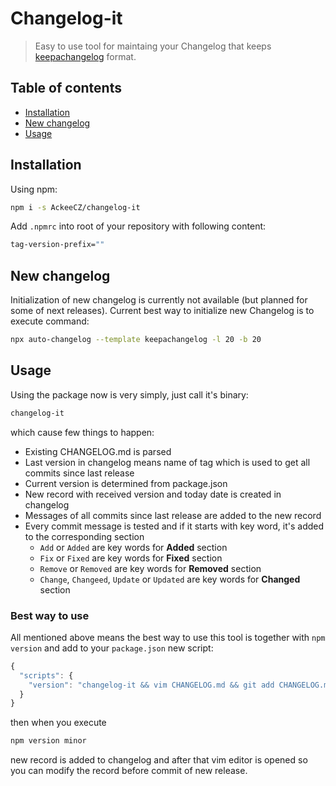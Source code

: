 # Changelog-it

> Easy to use tool for maintaing your Changelog that keeps [keepachangelog](https://keepachangelog.com) format.

## Table of contents
  * [Installation](#init)
  * [New changelog](#new-changelog)
  * [Usage](#usage)

## Installation

Using npm:

```bash
npm i -s AckeeCZ/changelog-it
```

Add `.npmrc` into root of your repository with following content:

```bash
tag-version-prefix=""
```

## New changelog

Initialization of new changelog is currently not available (but planned for some of next releases). Current best way to initialize new Changelog is to execute command:

```bash
npx auto-changelog --template keepachangelog -l 20 -b 20
```

## Usage

Using the package now is very simply, just call it's binary:

```bash
changelog-it
```

which cause few things to happen:

* Existing CHANGELOG.md is parsed
* Last version in changelog means name of tag which is used to get all commits since last release
* Current version is determined from package.json
* New record with received version and today date is created in changelog
* Messages of all commits since last release are added to the new record
* Every commit message is tested and if it starts with key word, it's added to the corresponding section
  * `Add` or `Added` are key words for **Added** section
  * `Fix` or `Fixed` are key words for **Fixed** section
  * `Remove` or `Removed` are key words for **Removed** section
  * `Change`, `Changeed`, `Update` or `Updated` are key words for **Changed** section

### Best way to use
All mentioned above means the best way to use this tool is together with `npm version` and add to your `package.json` new script:

```js
{
  "scripts": {
    "version": "changelog-it && vim CHANGELOG.md && git add CHANGELOG.md"
  }
}
```

then when you execute

```bash
npm version minor
```

new record is added to changelog and after that vim editor is opened so you can modify the record before commit of new release.